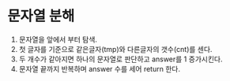 # 문자열 분해
1. 문자열을 앞에서 부터 탐색.
2. 첫 글자를 기준으로 같은글자(tmp)와 다른글자의 갯수(cnt)를 센다.
3. 두 개수가 같아지면 하나의 문자열로 판단하고 answer를 1 증가시킨다.
4. 문자열 끝까지 반복하며 answer 수를 세어 return 한다.

